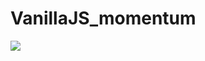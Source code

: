 # VanillaJS_momentum

<img src="https://github.com/bbbyeol01/momentum/assets/145461705/aa8d0937-2551-44dd-8d74-486d3e1f9ff9">
